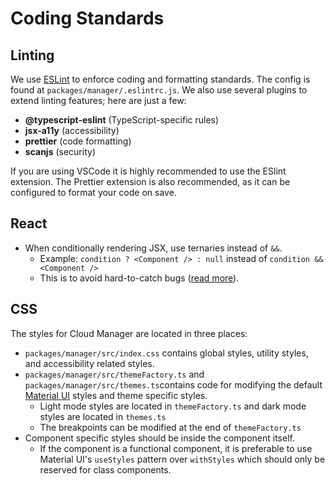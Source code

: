 # Coding Standards

## Linting

We use [ESLint](https://eslint.org/) to enforce coding and formatting standards. The config is found at `packages/manager/.eslintrc.js`. We also use several plugins to extend linting features; here are just a few:

- **@typescript-eslint** (TypeScript-specific rules)
- **jsx-a11y** (accessibility)
- **prettier** (code formatting)
- **scanjs** (security)

If you are using VSCode it is highly recommended to use the ESlint extension. The Prettier extension is also recommended, as it can be configured to format your code on save.

## React

- When conditionally rendering JSX, use ternaries instead of `&&`.
  - Example: `condition ? <Component /> : null` instead of `condition && <Component />`
  - This is to avoid hard-to-catch bugs ([read more](https://kentcdodds.com/blog/use-ternaries-rather-than-and-and-in-jsx)).

## CSS

The styles for Cloud Manager are located in three places:

- `packages/manager/src/index.css` contains global styles, utility styles, and accessibility related styles.
- `packages/manager/src/themeFactory.ts` and `packages/manager/src/themes.ts`contains code for modifying the default [Material UI](https://mui.com) styles and theme specific styles.
  - Light mode styles are located in `themeFactory.ts` and dark mode styles are located in `themes.ts`
  - The breakpoints can be modified at the end of `themeFactory.ts`
- Component specific styles should be inside the component itself.
  - If the component is a functional component, it is preferable to use Material UI's `useStyles` pattern over `withStyles` which should only be reserved for class components.

